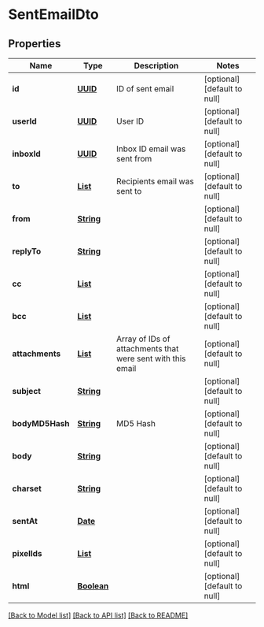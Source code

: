 # SentEmailDto
## Properties

Name | Type | Description | Notes
------------ | ------------- | ------------- | -------------
**id** | [**UUID**](UUID) | ID of sent email | [optional] [default to null]
**userId** | [**UUID**](UUID) | User ID | [optional] [default to null]
**inboxId** | [**UUID**](UUID) | Inbox ID email was sent from | [optional] [default to null]
**to** | [**List**](string) | Recipients email was sent to | [optional] [default to null]
**from** | [**String**](string) |  | [optional] [default to null]
**replyTo** | [**String**](string) |  | [optional] [default to null]
**cc** | [**List**](string) |  | [optional] [default to null]
**bcc** | [**List**](string) |  | [optional] [default to null]
**attachments** | [**List**](string) | Array of IDs of attachments that were sent with this email | [optional] [default to null]
**subject** | [**String**](string) |  | [optional] [default to null]
**bodyMD5Hash** | [**String**](string) | MD5 Hash | [optional] [default to null]
**body** | [**String**](string) |  | [optional] [default to null]
**charset** | [**String**](string) |  | [optional] [default to null]
**sentAt** | [**Date**](DateTime) |  | [optional] [default to null]
**pixelIds** | [**List**](UUID) |  | [optional] [default to null]
**html** | [**Boolean**](boolean) |  | [optional] [default to null]

[[Back to Model list]](../README#documentation-for-models) [[Back to API list]](../README#documentation-for-api-endpoints) [[Back to README]](../README)

